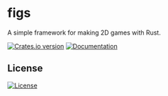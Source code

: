 # figs

A simple framework for making 2D games with Rust.

[![Crates.io version][crate-img]][crate]
[![Documentation][docs-img]][docs]

## License

[![License][license-img]][license]

[crate-img]:     https://img.shields.io/crates/v/figs.svg
[crate]:         https://crates.io/crates/figs
[license-img]:   https://img.shields.io/crates/l/figs.svg
[license]:       https://opensource.org/license/mit
[docs-img]:      https://img.shields.io/badge/docs-online-blue.svg
[docs]:          https://docs.rs/figs